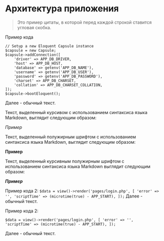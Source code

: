 Архитектура приложения
========================

>Это пример цитаты,
>в которой перед каждой строкой
>ставится угловая скобка.

Пример кода

    // Setup a new Eloquent Capsule instance
    $capsule = new Capsule;
    $capsule->addConnection([
        'driver' => APP_DB_DRIVER,
        'host' => APP_DB_HOST,
        'database' => getenv('APP_DB_NAME'),
        'username' => getenv('APP_DB_USER'),
        'password' => getenv('APP_DB_PASSWORD'),
        'charset' => APP_DB_CHARSET,
        'collation' => APP_DB_CHARSET_COLLATION,
    ]);
    $capsule->bootEloquent();

Далее - обычный текст.

Текст, выделенный курсивом с использованием синтаксиса языка Markdown, выглядит следующим образом:

*Пример*  

Текст, выделенный полужирным шрифтом с использованием синтаксиса языка Markdown, выглядит следующим образом:

**Пример**

Текст, выделенный курсивным полужирным шрифтом с использованием синтаксиса языка Markdown выглядит следующим образом:

***Пример***

Пример кода 2: `$data = view()->render('pages/login.php', [
    'error' => '',
    'scriptTime' => (microtime(true) - APP_START),
]);` Далее - обычный текст.

Пример кода 2:

`$data = view()->render('pages/login.php', [
    'error' => '',
    'scriptTime' => (microtime(true) - APP_START),
]);`

Далее - обычный текст.